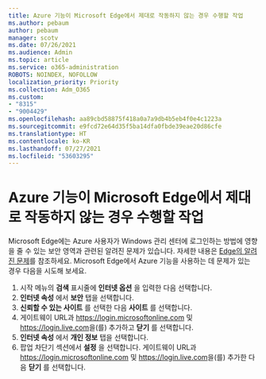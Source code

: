 ```yaml
---
title: Azure 기능이 Microsoft Edge에서 제대로 작동하지 않는 경우 수행할 작업
ms.author: pebaum
author: pebaum
manager: scotv
ms.date: 07/26/2021
ms.audience: Admin
ms.topic: article
ms.service: o365-administration
ROBOTS: NOINDEX, NOFOLLOW
localization_priority: Priority
ms.collection: Adm_O365
ms.custom:
- "8315"
- "9004429"
ms.openlocfilehash: aa89cbd58875f418a0a7a9db4b5eb4f0e4c1223a
ms.sourcegitcommit: e9fcd72e64d35f5ba14dfa0fbde39eae20d86cfe
ms.translationtype: HT
ms.contentlocale: ko-KR
ms.lasthandoff: 07/27/2021
ms.locfileid: "53603295"
---
```

# <a name="what-to-do-if-azure-features-dont-work-properly-in-microsoft-edge"></a>Azure 기능이 Microsoft Edge에서 제대로 작동하지 않는 경우 수행할 작업

Microsoft Edge에는 Azure 사용자가 Windows 관리 센터에 로그인하는 방법에 영향을 줄 수 있는 보안 영역과 관련된 알려진 문제가 있습니다. 자세한 내용은 [Edge의 알려진 문제](https://go.microsoft.com/fwlink/?linkid=2140608)를 참조하세요. Microsoft Edge에서 Azure 기능을 사용하는 데 문제가 있는 경우 다음을 시도해 보세요.

1. 시작 메뉴의 **검색** 표시줄에 **인터넷 옵션** 을 입력한 다음 선택합니다.
1. **인터넷 속성** 에서 **보안** 탭을 선택합니다.
1. **신뢰할 수 있는 사이트** 를 선택한 다음 **사이트** 를 선택합니다.
1. 게이트웨이 URL과 <https://login.microsoftonline.com> 및 <https://login.live.com>을(를) 추가하고 **닫기** 를 선택합니다.
1. **인터넷 속성** 에서 **개인 정보** 탭을 선택합니다.
1. 팝업 차단기 섹션에서 **설정** 을 선택합니다. 게이트웨이 URL과 <https://login.microsoftonline.com> 및 <https://login.live.com>을(를) 추가한 다음 **닫기** 를 선택합니다.